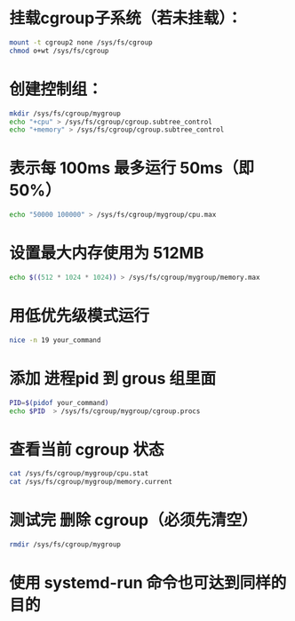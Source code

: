 
# 挂载cgroup子系统（若未挂载）：
```bash
mount -t cgroup2 none /sys/fs/cgroup
chmod o+wt /sys/fs/cgroup
```

# 创建控制组：
```bash
mkdir /sys/fs/cgroup/mygroup
echo "+cpu" > /sys/fs/cgroup/cgroup.subtree_control
echo "+memory" > /sys/fs/cgroup/cgroup.subtree_control
```

# 表示每 100ms 最多运行 50ms（即 50%）
```bash
echo "50000 100000" > /sys/fs/cgroup/mygroup/cpu.max
```

# 设置最大内存使用为 512MB
```bash
echo $((512 * 1024 * 1024)) > /sys/fs/cgroup/mygroup/memory.max
```

# 用低优先级模式运行
```bash
nice -n 19 your_command
```

# 添加 进程pid 到 grous 组里面
```bash
PID=$(pidof your_command)
echo $PID  > /sys/fs/cgroup/mygroup/cgroup.procs
```

# 查看当前 cgroup 状态
```bash
cat /sys/fs/cgroup/mygroup/cpu.stat
cat /sys/fs/cgroup/mygroup/memory.current
```

# 测试完 删除 cgroup（必须先清空）
```bash
rmdir /sys/fs/cgroup/mygroup
```

# 使用 systemd-run  命令也可达到同样的目的
